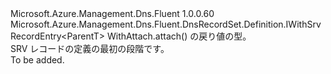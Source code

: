 <Type Name="ISrvRecordSetBlank&lt;ParentT&gt;" FullName="Microsoft.Azure.Management.Dns.Fluent.DnsRecordSet.Definition.ISrvRecordSetBlank&lt;ParentT&gt;">
  <TypeSignature Language="C#" Value="public interface ISrvRecordSetBlank&lt;ParentT&gt; : Microsoft.Azure.Management.Dns.Fluent.DnsRecordSet.Definition.IWithSrvRecordEntry&lt;ParentT&gt;" />
  <TypeSignature Language="ILAsm" Value=".class public interface auto ansi abstract ISrvRecordSetBlank`1&lt;ParentT&gt; implements class Microsoft.Azure.Management.Dns.Fluent.DnsRecordSet.Definition.IWithSrvRecordEntry`1&lt;!ParentT&gt;" />
  <TypeSignature Language="DocId" Value="T:Microsoft.Azure.Management.Dns.Fluent.DnsRecordSet.Definition.ISrvRecordSetBlank`1" />
  <TypeSignature Language="VB.NET" Value="Public Interface ISrvRecordSetBlank(Of ParentT)&#xA;Implements IWithSrvRecordEntry(Of ParentT)" />
  <TypeSignature Language="F#" Value="type ISrvRecordSetBlank&lt;'ParentT&gt; = interface&#xA;    interface IWithSrvRecordEntry&lt;'ParentT&gt;" />
  <AssemblyInfo>
    <AssemblyName>Microsoft.Azure.Management.Dns.Fluent</AssemblyName>
    <AssemblyVersion>1.0.0.60</AssemblyVersion>
  </AssemblyInfo>
  <TypeParameters>
    <TypeParameter Name="ParentT" />
  </TypeParameters>
  <Interfaces>
    <Interface>
      <InterfaceName>Microsoft.Azure.Management.Dns.Fluent.DnsRecordSet.Definition.IWithSrvRecordEntry&lt;ParentT&gt;</InterfaceName>
    </Interface>
  </Interfaces>
  <Docs>
    <typeparam name="ParentT">WithAttach.attach() の戻り値の型。</typeparam>
    <summary>
            SRV レコードの定義の最初の段階です。
            </summary>
    <remarks>To be added.</remarks>
  </Docs>
  <Members />
</Type>